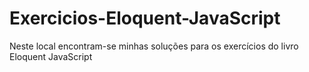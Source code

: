 # Exercicios-Eloquent-JavaScript
Neste local encontram-se minhas soluções para os exercícios do livro Eloquent JavaScript
